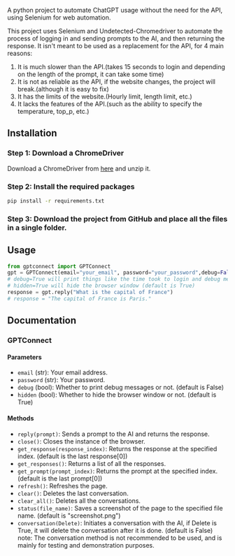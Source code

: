 A python project to automate ChatGPT usage without the need for the API, using Selenium for web automation.

This project uses Selenium and Undetected-Chromedriver to automate the process of logging in and sending prompts to the AI, and then returning the response.
It isn't meant to be used as a replacement for the API, for 4 main reasons:
1. It is much slower than the API.(takes 15 seconds to login and depending on the length of the prompt, it can take some time)
2. It is not as reliable as the API, if the website changes, the project will break.(although it is easy to fix)
3. It has the limits of the website.(Hourly limit, length limit, etc.)
4. It lacks the features of the API.(such as the ability to specify the temperature, top_p, etc.)


## Installation
### Step 1: Download a ChromeDriver
Download a ChromeDriver from [here](https://chromedriver.chromium.org/downloads) and unzip it.

### Step 2: Install the required packages
```bash
pip install -r requirements.txt
```

### Step 3: Download the project from GitHub and place all the files in a single folder.


## Usage
```python
from gptconnect import GPTConnect
gpt = GPTConnect(email="your_email", password="your_password",debug=False, hidden=True) #it is preferable to use an environment variable/other method to store your email and password
# debug=True will print things like the time took to login and debug messages (default is False)
# hidden=True will hide the browser window (default is True)
response = gpt.reply("What is the capital of France")
# response = "The capital of France is Paris."
```

## Documentation
### GPTConnect
#### Parameters
- `email` (str): Your email address.
- `password` (str): Your password.
- `debug` (bool): Whether to print debug messages or not. (default is False)
- `hidden` (bool): Whether to hide the browser window or not. (default is True)
#### Methods
- `reply(prompt)`: Sends a prompt to the AI and returns the response.
- `close()`: Closes the instance of the browser.
- `get_response(response_index)`: Returns the response at the specified index. (default is the last response[0])
- `get_responses()`: Returns a list of all the responses.
- `get_prompt(prompt_index)`: Returns the prompt at the specified index. (default is the last prompt[0])
- `refresh()`: Refreshes the page.
- `clear()`: Deletes the last conversation.
- `clear_all()`: Deletes all the conversations.
- `status(file_name)`: Saves a screenshot of the page to the specified file name. (default is "screenshot.png")
- `conversation(Delete)`: Initiates a conversation with the AI, if Delete is True, it will delete the conversation after it is done. (default is False)
note: The conversation method is not recommended to be used, and is mainly for testing and demonstration purposes.
